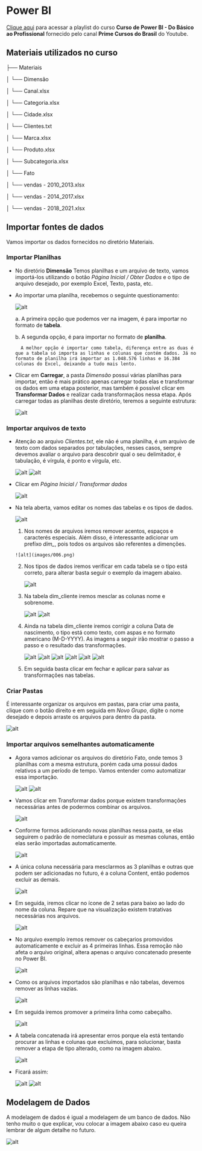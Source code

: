# Power BI

[Clique aqui](https://www.youtube.com/playlist?list=PLFKhhNd35zq90tdc3PYpx4IA-SoxSNlmN) para acessar a playlist do curso **Curso de Power BI - Do Básico ao Profissional** fornecido pelo canal **Prime Cursos do Brasil** do Youtube.

## Materiais utilizados no curso

├── Materiais

│ └── Dimensão

│   └── Canal.xlsx

│   └── Categoria.xlsx

│   └── Cidade.xlsx

│   └── Clientes.txt

│   └── Marca.xlsx

│   └── Produto.xlsx

│   └── Subcategoria.xlsx

│ └── Fato

│   └── vendas - 2010_2013.xlsx

│   └── vendas - 2014_2017.xlsx

│   └── vendas - 2018_2021.xlsx



## Importar fontes de dados

Vamos importar os dados fornecidos no diretório Materiais.

### Importar Planilhas

- No diretório **Dimensão** Temos planilhas e um arquivo de texto, vamos importá-los utilizando o botão *Página Inicial / Obter Dados* e o tipo de arquivo desejado, por exemplo Excel, Texto, pasta, etc.

- Ao importar uma planilha, recebemos o seguinte questionamento:

    ![alt](images/001.png)

    a. A primeira opção que podemos ver na imagem, é para importar no formato de **tabela**.

    b. A segunda opção, é para importar no formato de **planilha**.

        A melhor opção é importar como tabela, diferença entre as duas é que a tabela só importa as linhas e colunas que contém dados. Já no formato de planilha irá importar as 1.048.576 linhas e 16.384 colunas do Excel, deixando a tudo mais lento.

- Clicar em **Carregar**, a pasta *Dimensão* possui várias planilhas para importar, então é mais prático apenas carregar todas elas e transformar os dados em uma etapa posterior, mas também é possível clicar em **Transformar Dados** e realizar cada transformaçãos nessa etapa.
Após carregar todas as planilhas deste diretório, teremos a seguinte estrutura:
  
    ![alt](images/002.png)

### Importar arquivos de texto

- Atenção ao arquivo *Clientes.txt*, ele não é uma planilha, é um arquivo de texto com dados separados por tabulações, nesses casos, sempre devemos avaliar o arquivo para descobrir qual o seu delimitador, é tabulação, é vírgula, é ponto e vírgula, etc.

    ![alt](images/003a.png)
    ![alt](images/003b.png)


- Clicar em *Página Inicial / Transformar dados*

    ![alt](images/004.png)

- Na tela aberta, vamos editar os nomes das tabelas e os tipos de dados.

    ![alt](images/005.png)

    1. Nos nomes de arquivos iremos remover acentos, espaços e caracterés especiais. Além disso, é interessante adicionar um prefíxo *dim_*, pois todos os arquivos são referentes a dimenções.
      
      ![alt](images/006.png)
    
    2. Nos tipos de dados iremos verificar em cada tabela se o tipo está correto, para alterar basta seguir o exemplo da imagem abaixo.
    
        ![alt](images/007.png)

    3. Na tabela dim_cliente iremos mesclar as colunas nome e sobrenome.
      
        ![alt](images/008a.png)
        ![alt](images/008b.png)

    4. Ainda na tabela dim_cliente iremos corrigir a coluna Data de nascimento, o tipo está como texto, com aspas e no formato americano (M-D-YYYY). As imagens a seguir irão mostrar o passo a passo e o resultado das transformações.
      
        ![alt](images/009a.png)
        ![alt](images/009b.png)
        ![alt](images/009c.png)
        ![alt](images/009d.png)
        ![alt](images/009e.png)
        ![alt](images/009f.png)

    5. Em seguida basta clicar em fechar e aplicar para salvar as transformações nas tabelas.

### Criar Pastas

É interessante organizar os arquivos em pastas, para criar uma pasta, clique com o botão direito e em seguida em *Novo Grupo*, digite o nome desejado e depois arraste os arquivos para dentro da pasta.

  ![alt](images/010.png)

### Importar arquivos semelhantes automaticamente

- Agora vamos adicionar os arquivos do diretório Fato, onde temos 3 planilhas com a mesma estrutura, porém cada uma possui dados relativos a um período de tempo. Vamos entender como automatizar essa importação.

  ![alt](images/011a.png)
  ![alt](images/011b.png)

- Vamos clicar em Transformar dados porque existem transformações necessárias antes de podermos combinar os arquivos.

  ![alt](images/011c.png)

- Conforme formos adicionando novas planilhas nessa pasta, se elas seguirem o padrão de nomeclatura e possuir as mesmas colunas, então elas serão importadas automaticamente.

    ![alt](images/011d.png)

- A única coluna necessária para mesclarmos as 3 planilhas e outras que podem ser adicionadas no futuro, é a coluna Content, então podemos excluir as demais.

    ![alt](images/011e.png)

- Em seguida, iremos clicar no ícone de 2 setas para baixo ao lado do nome da coluna. Repare que na visualização existem tratativas necessárias nos arquivos.

    ![alt](images/011f.png)

- No arquivo exemplo iremos remover os cabeçarios promovidos automaticamente e excluir as 4 primeiras linhas. Essa remoção não afeta o arquivo original, altera apenas o arquivo concatenado presente no Power BI.

    ![alt](images/011g.png)

- Como os arquivos importados são planilhas e não tabelas, devemos remover as linhas vazias.

  ![alt](images/011h.png)   

- Em seguida iremos promover a primeira linha como cabeçalho.

    ![alt](images/011i.png)

- A tabela concatenada irá apresentar erros porque ela está tentando procurar as linhas e colunas que excluímos, para solucionar, basta remover a etapa de tipo alterado, como na imagem abaixo.

    ![alt](images/011j.png)

- Ficará assim: 

    ![alt](images/011k.png)
    ![alt](images/011l.png)


## Modelagem de Dados

A modelagem de dados é igual a modelagem de um banco de dados. Não tenho muito o que explicar, vou colocar a imagem abaixo caso eu queira lembrar de algum detalhe no futuro.

  ![alt](images/012.png)
  

